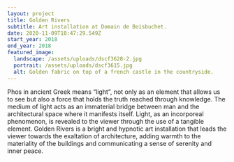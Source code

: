 ```yaml
---
layout: project
title: Golden Rivers
subtitle: Art installation at Domain de Boisbuchet.
date: 2020-11-09T18:47:29.549Z
start_year: 2018
end_year: 2018
featured_image:
  landscape: /assets/uploads/dscf3628-2.jpg
  portrait: /assets/uploads/dscf3615.jpg
  alt: Golden fabric on top of a french castle in the countryside.
---
```

Phos in ancient Greek means “light”, not only as an element that allows us to see but also a force that holds the truth reached through knowledge. The medium of light acts as an immaterial bridge between man and the architectural space where it manifests itself. Light, as an incorporeal phenomenon, is revealed to the viewer through the use of a tangible element. Golden Rivers is a bright and hypnotic art installation that leads the viewer towards the exaltation of architecture, adding warmth to the materiality of the buildings and communicating a sense of serenity and inner peace.
